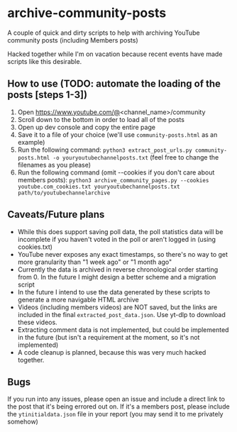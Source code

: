 # archive-community-posts
A couple of quick and dirty scripts to help with archiving YouTube community posts (including Members posts)

Hacked together while I'm on vacation because recent events have made scripts like this desirable.

## How to use (TODO: automate the loading of the posts [steps 1-3])
1. Open https://www.youtube.com/@<channel_name>/community
2. Scroll down to the bottom in order to load all of the posts
3. Open up dev console and copy the entire page
4. Save it to a file of your choice (we'll use `community-posts.html` as an example)
5. Run the following command: `python3 extract_post_urls.py community-posts.html -o youryoutubechannelposts.txt` (feel free to change the filenames as you please)
6. Run the following command (omit --cookies if you don't care about members posts): `python3 archive_community_pages.py --cookies youtube.com_cookies.txt youryoutubechannelposts.txt path/to/youtubechannelarchive`

## Caveats/Future plans
- While this does support saving poll data, the poll statistics data will be incomplete if you haven't voted in the poll or aren't logged in (using cookies.txt)
- YouTube never exposes any exact timestamps, so there's no way to get more granularity than "1 week ago" or "1 month ago"
- Currently the data is archived in reverse chronological order starting from 0. In the future I might design a better scheme and a migration script
- In the future I intend to use the data generated by these scripts to generate a more navigable HTML archive
- Videos (including members videos) are NOT saved, but the links are included in the final `extracted_post_data.json`. Use yt-dlp to download these videos.
- Extracting comment data is not implemented, but could be implemented in the future (but isn't a requirement at the moment, so it's not implemented)
- A code cleanup is planned, because this was very much hacked together.

## Bugs
If you run into any issues, please open an issue and include a direct link to the post that it's being errored out on. If it's a members post, please include the `ytinitialdata.json` file in your report (you may send it to me privately somehow)
